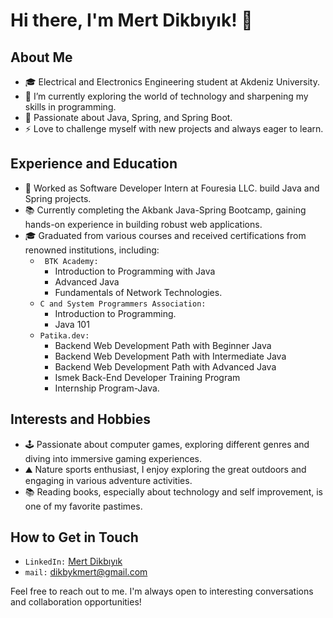 # Hi there, I'm Mert Dikbıyık! 👋

## About Me

- 🎓 Electrical and Electronics Engineering student at Akdeniz University.
- 🔭 I’m currently exploring the world of technology and sharpening my skills in programming.
- 🌱 Passionate about Java, Spring, and Spring Boot.
- ⚡ Love to challenge myself with new projects and always eager to learn.

## Experience and Education

- 💼 Worked as Software Developer Intern at Fouresia LLC. build Java and Spring projects.
- 📚 Currently completing the Akbank Java-Spring Bootcamp, gaining hands-on experience in building robust web applications.
- 🎓 Graduated from various courses and received certifications from renowned institutions, including:
    - ` BTK Academy:` 
      - Introduction to Programming with Java
      - Advanced Java
      - Fundamentals of Network Technologies.
    - `C and System Programmers Association:`
      -  Introduction to Programming.
      -  Java 101
    - `Patika.dev:`
      -  Backend Web Development Path with Beginner Java
      -  Backend Web Development Path with Intermediate Java
      -  Backend Web Development Path with Advanced Java
      -  Ismek Back-End Developer Training Program
      -  Internship Program-Java.

## Interests and Hobbies

- 🕹️ Passionate about computer games, exploring different genres and diving into immersive gaming experiences.
- ⛰️ Nature sports enthusiast, I enjoy exploring the great outdoors and engaging in various adventure activities.
- 📚 Reading books, especially about technology and self improvement, is one of my favorite pastimes.

## How to Get in Touch

- `LinkedIn:` [Mert Dikbıyık](https://www.linkedin.com/in/mertdikbiyik/)
- `mail:` dikbykmert@gmail.com

Feel free to reach out to me. I'm always open to interesting conversations and collaboration opportunities!
